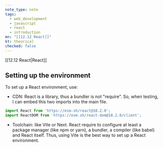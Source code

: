 ```yaml
---
note_type: note
tags:
  - web_development
  - javascript
  - react
  - introduction
mn: "[[12.12 React]]"
kt: theorical
checked: false
---
```

[[12.12 React|React]]

## Setting up the environment
To set up a React environment, use:
- CDN: React is a library, thus a bundler is not "require". So, when testing, I can embed this two imports into the main file. 

```js
import React from 'https://esm.sh/react@18.2.0';
import ReactDOM from 'https://esm.sh/react-dom@18.2.0/client';
```

- Toolchain: like Vite or Next. React require to configure at least a package manager (like npm or yarn), a bundler, a compiler (like babel) and React itself. Thus, using Vite is the best way to set up a React environment.

